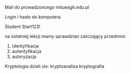 Mail do prowadzoncego
mitueagh.edu.pl

Login i hasło do komputera

Student
Start123!

na ostatniej lekcji mamy sprawdzian zaliczający przedmiot.

1. identyfikacja
1. autentyfikacja
1. autoryzacja

Kryptologia dzieli sie:
  kryptoanaliza
  kryptografia
  


